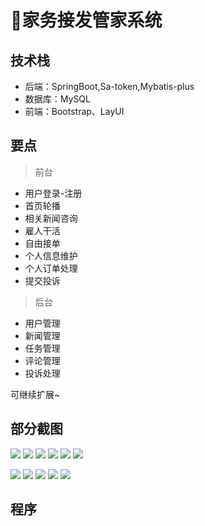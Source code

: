 # 🔐家务接发管家系统 <Badge type="warning" text="毕设" vertical="top" />

<MyGlobalComponent />

## 技术栈

- 后端：SpringBoot,Sa-token,Mybatis-plus
- 数据库：MySQL
- 前端：Bootstrap、LayUI

## 要点
> 前台
- 用户登录-注册
- 首页轮播
- 相关新闻咨询
- 雇人干活
- 自由接单
- 个人信息维护
- 个人订单处理
- 提交投诉

> 后台
- 用户管理 
- 新闻管理
- 任务管理
- 评论管理
- 投诉处理

可继续扩展~


## 部分截图
![](http://cdn.qiniu.liyansheng.top/img/20240710233617.png)
![](http://cdn.qiniu.liyansheng.top/img/20240710233651.png)
![](http://cdn.qiniu.liyansheng.top/img/20240710233721.png)
![](http://cdn.qiniu.liyansheng.top/img/20240710233749.png)
![](http://cdn.qiniu.liyansheng.top/img/20240712164708.png)
![](http://cdn.qiniu.liyansheng.top/img/20240712165255.png)

![](http://cdn.qiniu.liyansheng.top/img/20240712164504.png)
![](http://cdn.qiniu.liyansheng.top/img/20240712164533.png)
![](http://cdn.qiniu.liyansheng.top/img/20240712164553.png)
![](http://cdn.qiniu.liyansheng.top/img/20240712164613.png)
![](http://cdn.qiniu.liyansheng.top/img/20240712164629.png)

## 程序
<!-- ![](http://cdn.qiniu.liyansheng.top/img/20240712173634.png) -->
<PaymentButton :productId="176" />